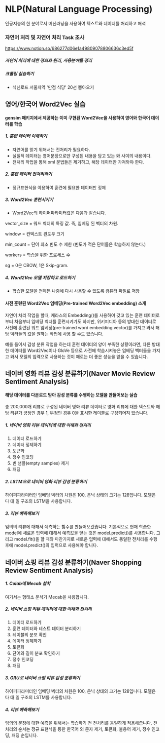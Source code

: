 # NLP(Natural Language Processing)
인공지능의 한 분야로서 머신러닝을 사용하여 텍스트와 데이터를 처리하고 해석

### 자연어 처리 및 자연어 처리 Task 조사
https://www.notion.so/686277d06e1a49809078806636c3ed5f
##### 자연어 처리에 대한 정의와 원리, 사용분야를 정리

##### 크롤링 실습하기

- 식신로드 서울지역 '만점 식당' 20선 뽑아오기

## 영어/한국어 Word2Vec 실습
#### gensim 패키지에서 제공하는 이미 구현된 Word2Vec을 사용하여 영어와 한국어 데이터를 학습

##### 1️. 훈련 데이터 이해하기
- 자연어를 얻기 위해서는 전처리가 필요하다.
- 실질적 데이터는 영어문장으로만 구성된 내용을 담고 있는 <content>와 </content> 사이의 내용이다.
- 전처리 작업을 통해 xml 문법들은 제거하고, 해당 데이터만 가져와야 한다.


##### 2️. 훈련 데이터 전처리하기
- 정규표현식을 이용하여 훈련에 필요한 데이터만 정제


##### 3️. Word2Vec 훈련시키기
- Word2Vec의 하이퍼파라미터값은 다음과 같습니다.

vector_size = 워드 벡터의 특징 값. 즉, 임베딩 된 벡터의 차원.

window = 컨텍스트 윈도우 크기

min_count = 단어 최소 빈도 수 제한 (빈도가 적은 단어들은 학습하지 않는다.)

workers = 학습을 위한 프로세스 수

sg = 0은 CBOW, 1은 Skip-gram.


##### 4️. Word2Vec 모델 저장하고 로드하기
- 학습한 모델을 언제든 나중에 다시 사용할 수 있도록 컴퓨터 파일로 저장

#### 사전 훈련된 Word2Vec 임베딩(Pre-trained Word2Vec embedding) 소개
자연어 처리 작업을 할때, 케라스의 Embedding()를 사용하여 갖고 있는 훈련 데이터로부터 처음부터 임베딩 벡터를 훈련시키기도 하지만, 위키피디아 등의 방대한 데이터로 사전에 훈련된 워드 임베딩(pre-trained word embedding vector)를 가지고 와서 해당 벡터들의 값을 원하는 작업에 사용 할 수도 있습니다.


예를 들어서 감성 분류 작업을 하는데 훈련 데이터의 양이 부족한 상황이라면, 다른 방대한 데이터를 Word2Vec이나 GloVe 등으로 사전에 학습시켜놓은 임베딩 벡터들을 가지고 와서 모델의 입력으로 사용하는 것이 때로는 더 좋은 성능을 얻을 수 있습니다.


## 네이버 영화 리뷰 감성 분류하기(Naver Movie Review Sentiment Analysis)
#### 해당 데이터를 다운로드 받아 감성 분류를 수행하는 모델을 만들어보는 실습
총 200,000개 리뷰로 구성된 네이버 영화 리뷰 데이터로 영화 리뷰에 대한 텍스트와 해당 리뷰가 긍정인 경우 1, 부정인 경우 0을 표시한 레이블로 구성되어져 있습니다. 

##### 1. 네이버 영화 리뷰 데이터에 대한 이해와 전처리
1) 데이터 로드하기
2) 데이터 정제하기
3) 토큰화
4) 정수 인코딩
5) 빈 샘플(empty samples) 제거
6) 패딩

##### 2. LSTM으로 네이버 영화 리뷰 감성 분류하기
하이퍼파라미터인 임베딩 벡터의 차원은 100, 은닉 상태의 크기는 128입니다. 모델은 다 대 일 구조의 LSTM을 사용합니다. 

##### 3. 리뷰 예측해보기
임의의 리뷰에 대해서 예측하는 함수를 만들어보겠습니다. 기본적으로 현재 학습한 model에 새로운 입력에 대해서 예측값을 얻는 것은 model.predict()를 사용합니다. 그리고 model.fit()을 할 때와 마찬가지로 새로운 입력에 대해서도 동일한 전처리를 수행 후에 model.predict()의 입력으로 사용해야 합니다.


## 네이버 쇼핑 리뷰 감성 분류하기(Naver Shopping Review Sentiment Analysis)
##### 1. Colab에 Mecab 설치
여기서는 형태소 분석기 Mecab을 사용합니다. 

##### 2. 네이버 쇼핑 리뷰 데이터에 대한 이해와 전처리
1) 데이터 로드하기
2) 훈련 데이터와 테스트 데이터 분리하기
3) 레이블의 분포 확인
4) 데이터 정제하기
5) 토큰화
6) 단어와 길이 분포 확인하기
7) 정수 인코딩
8) 패딩

##### 3. GRU로 네이버 쇼핑 리뷰 감성 분류하기
하이퍼파라미터인 임베딩 벡터의 차원은 100, 은닉 상태의 크기는 128입니다. 모델은 다 대 일 구조의 LSTM를 사용합니다. 

##### 4. 리뷰 예측해보기
임의의 문장에 대한 예측을 위해서는 학습하기 전 전처리를 동일하게 적용해줍니다. 전처리의 순서는 정규 표현식을 통한 한국어 외 문자 제거, 토큰화, 불용어 제거, 정수 인코딩, 패딩 순입니다.
